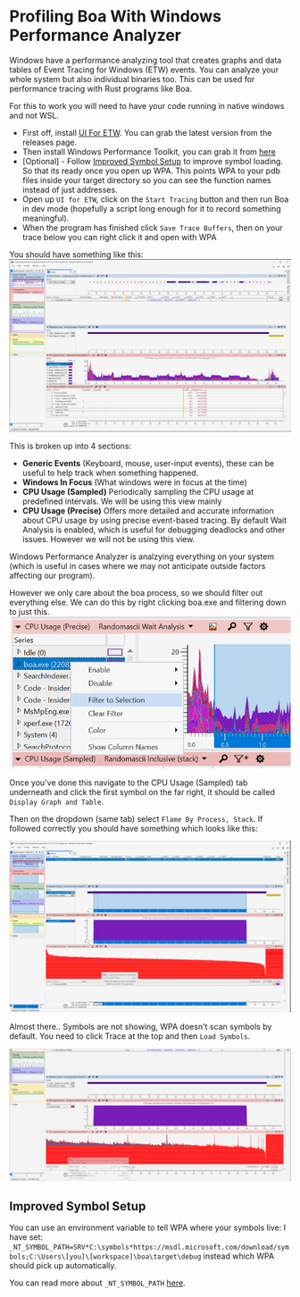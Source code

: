# Profiling Boa With Windows Performance Analyzer

Windows have a performance analyzing tool that creates graphs and data tables of Event Tracing for Windows (ETW) events. You can analyze your whole system but also individual binaries too.
This can be used for performance tracing with Rust programs like Boa.

For this to work you will need to have your code running in native windows and not WSL.

- First off, install [UI For ETW](https://github.com/google/UIforETW). You can grab the latest version from the releases page.
- Then install Windows Performance Toolkit, you can grab it from [here](https://learn.microsoft.com/en-us/windows-hardware/get-started/adk-install)
- [Optional] - Follow [Improved Symbol Setup](#improved-symbol-setup) to improve symbol loading. So that its ready once you open up WPA. This points WPA to your pdb files inside your target directory so you can see the function names instead of just addresses.
- Open up `UI for ETW`, click on the `Start Tracing` button and then run Boa in dev mode (hopefully a script long enough for it to record something meaningful).
- When the program has finished click `Save Trace Buffers`, then on your trace below you can right click it and open with WPA

You should have something like this:
![WPA](./img/opening_wpa.png)

This is broken up into 4 sections:
- **Generic Events** (Keyboard, mouse, user-input events), these can be useful to help track when something happened.
- **Windows In Focus** (What windows were in focus at the time)
- **CPU Usage (Sampled)** Periodically sampling the CPU usage at predefined intervals. We will be using this view mainly
- **CPU Usage (Precise)** Offers more detailed and accurate information about CPU usage by using precise event-based tracing. By default Wait Analysis is enabled, which is useful for debugging deadlocks and other issues. However we will not be using this view.


Windows Performance Analyzer is analzying everything on your system (which is useful in cases where we may not anticipate outside factors affecting our program).

However we only care about the boa process, so we should filter out everything else. We can do this by right clicking boa.exe and filtering down to just this.
![filter](./img/filter_to_boa.png)

Once you've done this navigate to the CPU Usage (Sampled) tab underneath and click the first symbol on the far right, it should be called `Display Graph and Table`.

Then on the dropdown (same tab) select `Flame By Process, Stack`. If followed correctly you should have something which looks like this:

![cpu](./img/cpu_usage.png)

Almost there..
Symbols are not showing, WPA doesn't scan symbols by default. You need to click Trace at the top and then `Load Symbols`.

![symbols_working](./img/symbolsWorking.gif)



## Improved Symbol Setup
You can use an environment variable to tell WPA where your symbols live: I have set: `_NT_SYMBOL_PATH=SRV*C:\symbols*https://msdl.microsoft.com/download/symbols;C:\Users\[you]\[workspace]\boa\target\debug` instead which WPA should pick up automatically.

You can read more about `_NT_SYMBOL_PATH` [here](https://docs.microsoft.com/en-us/windows-hardware/drivers/debugger/symbol-path).

